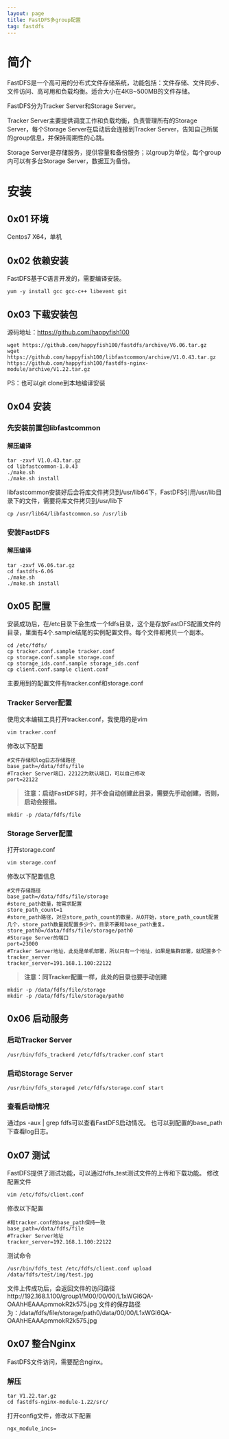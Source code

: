 ```yaml
---
layout: page
title: FastDFS多group配置
tag: fastdfs
---
```

# 简介
FastDFS是一个高可用的分布式文件存储系统，功能包括：文件存储、文件同步、文件访问、高可用和负载均衡。适合大小在4KB~500MB的文件存储。

FastDFS分为Tracker Server和Storage Server。

Tracker Server主要提供调度工作和负载均衡，负责管理所有的Storage Server，每个Storage Server在启动后会连接到Tracker Server，告知自己所属的group信息，并保持周期性的心跳。

Storage Server是存储服务，提供容量和备份服务；以group为单位，每个group内可以有多台Storage Server，数据互为备份。

# 安装
## 0x01 环境
Centos7 X64，单机
## 0x02 依赖安装
FastDFS基于C语言开发的，需要编译安装。
```
yum -y install gcc gcc-c++ libevent git
```
## 0x03 下载安装包
源码地址：https://github.com/happyfish100
```
wget https://github.com/happyfish100/fastdfs/archive/V6.06.tar.gz
wget https://github.com/happyfish100/libfastcommon/archive/V1.0.43.tar.gz
https://github.com/happyfish100/fastdfs-nginx-module/archive/V1.22.tar.gz

```
PS：也可以git clone到本地编译安装
## 0x04 安装
### 先安装前置包libfastcommon
#### 解压编译
```
tar -zxvf V1.0.43.tar.gz
cd libfastcommon-1.0.43
./make.sh
./make.sh install
```
libfastcommon安装好后会将库文件拷贝到/usr/lib64下，FastDFS引用/usr/lib目录下的文件，需要将库文件拷贝到/usr/lib下
```
cp /usr/lib64/libfastcommon.so /usr/lib
```
### 安装FastDFS
#### 解压编译
```
tar -zxvf V6.06.tar.gz
cd fastdfs-6.06
./make.sh
./make.sh install
```
## 0x05 配置
安装成功后，在/etc目录下会生成一个fdfs目录，这个是存放FastDFS配置文件的目录，里面有4个.sample结尾的实例配置文件。每个文件都拷贝一个副本。
```
cd /etc/fdfs/
cp tracker.conf.sample tracker.conf
cp storage.conf.sample storage.conf
cp storage_ids.conf.sample storage_ids.conf
cp client.conf.sample client.conf
```
主要用到的配置文件有tracker.conf和storage.conf
### Tracker Server配置
使用文本编辑工具打开tracker.conf，我使用的是vim
```
vim tracker.conf
```
修改以下配置
```
#文件存储和log日志存储路径
base_path=/data/fdfs/file
#Tracker Server端口，22122为默认端口，可以自己修改
port=22122
```
>**注意：启动FastDFS时，并不会自动创建此目录，需要先手动创建，否则，启动会报错。**  

```
mkdir -p /data/fdfs/file
```
### Storage Server配置
打开storage.conf
```
vim storage.conf
```
修改以下配置信息
```
#文件存储路径
base_path=/data/fdfs/file/storage
#store_path数量，按需求配置
store_path_count=1
#store_path路径，对应store_path_count的数量，从0开始，store_path_count配置几个，store_path数量就配置多少个。目录不要和base_path重复。
store_path0=/data/fdfs/file/storage/path0
#Storage Server的端口
port=23000
#Tracker Server地址，此处是单机部署，所以只有一个地址，如果是集群部署，就配置多个tracker_server
tracker_server=191.168.1.100:22122
```
>**注意：同Tracker配置一样，此处的目录也要手动创建**  

```
mkdir -p /data/fdfs/file/storage
mkdir -p /data/fdfs/file/storage/path0
```

## 0x06 启动服务
### 启动Tracker Server
```
/usr/bin/fdfs_trackerd /etc/fdfs/tracker.conf start
```
### 启动Storage Server
```
/usr/bin/fdfs_storaged /etc/fdfs/storage.conf start
```
### 查看启动情况
通过ps -aux | grep fdfs可以查看FastDFS启动情况。
也可以到配置的base_path下查看log日志。

## 0x07 测试
FastDFS提供了测试功能，可以通过fdfs_test测试文件的上传和下载功能。
修改配置文件
```
vim /etc/fdfs/client.conf
```
修改以下配置
```
#和tracker.conf的base_path保持一致
base_path=/data/fdfs/file
#Tracker Server地址
tracker_server=192.168.1.100:22122
```
测试命令
```
/usr/bin/fdfs_test /etc/fdfs/client.conf upload /data/fdfs/test/img/test.jpg
```
文件上传成功后，会返回文件的访问路径http://192.168.1.100/group1/M00/00/00/L1xWGl6QA-OAAhHEAAApmmokR2k575.jpg
文件的保存路径为：/data/fdfs/file/storage/path0/data/00/00/L1xWGl6QA-OAAhHEAAApmmokR2k575.jpg

## 0x07 整合Nginx
FastDFS文件访问，需要配合nginx。
### 解压
```
tar V1.22.tar.gz
cd fastdfs-nginx-module-1.22/src/
```
打开config文件，修改以下配置
```
ngx_module_incs=
```
















